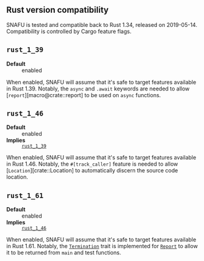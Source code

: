 ## Rust version compatibility

SNAFU is tested and compatible back to Rust 1.34, released on
2019-05-14. Compatibility is controlled by Cargo feature flags.

<style>
.snafu-ff-meta>dt {
  font-weight: bold;
}
.snafu-ff-meta>*>p {
  margin: 0;
}
</style>

## `rust_1_39`

<dl class="snafu-ff-meta">
<dt>Default</dt>
<dd>enabled</dd>
</dl>

When enabled, SNAFU will assume that it's safe to target features
available in Rust 1.39. Notably, the `async` and `.await` keywords are
needed to allow [`report`][macro@crate::report] to be used on `async`
functions.

## `rust_1_46`

<dl class="snafu-ff-meta">
<dt>Default</dt>
<dd>enabled</dd>
<dt>Implies</dt>
<dd>

[`rust_1_39`](#rust_1_39)

</dd>
</dl>
</dl>

When enabled, SNAFU will assume that it's safe to target features
available in Rust 1.46. Notably, the `#[track_caller]` feature is
needed to allow [`Location`][crate::Location] to automatically discern
the source code location.

## `rust_1_61`

<dl class="snafu-ff-meta">
<dt>Default</dt>
<dd>enabled</dd>
<dt>Implies</dt>
<dd>

[`rust_1_46`](#rust_1_46)

</dd>
</dl>

When enabled, SNAFU will assume that it's safe to target features
available in Rust 1.61. Notably, the [`Termination`][] trait is
implemented for [`Report`][] to allow it to be returned from `main`
and test functions.

[`Termination`]: std::process::Termination
[`Report`]: crate::Report
